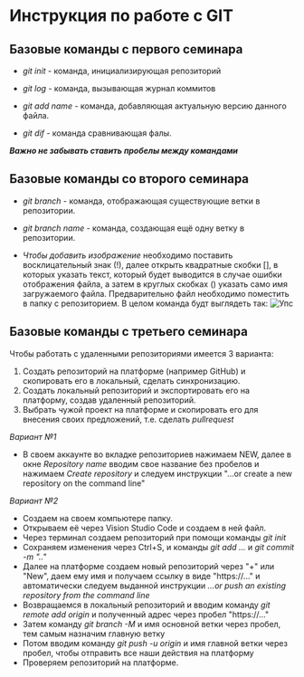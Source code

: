# Инструкция по работе с GIT

## Базовые команды с первого семинара

* *git init* - команда, инициализирующая репозиторий

* *git log* - команда, вызывающая журнал коммитов

* *git add name* - команда, добавляющая актуальную версию данного файла.

* *git dif* - команда сравнивающая фалы.

*__Важно не забывать ставить пробелы между командами__*

## Базовые команды со второго семинара

* *git branch* - команда, отображающая существующие ветки в репозитории.

* *git branch name* - команда, создающая ещё одну ветку в репозитории.

* *Чтобы добавить изображение* необходимо поставить восклицательный знак (!), далее открыть квадратные скобки [], в которых указать текст, который будет выводится в случае ошибки отображения файла, а затем в круглых скобках () указать само имя загружаемого файла. Предварительно файл необходимо поместить в папку с репозиторием. В целом команда будт выглядеть так: ![Упс](Ups.jpg)


## Базовые команды с третьего семинара

Чтобы работать с удаленными репозиториями имеется 3 варианта:

1. Создать репозиторий на платформе (например GitHub) и скопировать его в локальный, сделать синхронизацию.
2. Создать локальный репозиторий и экспортировать его на платформу, создав удаленный репозиторий.
3. Выбрать чужой проект на платформе и скопировать его для внесения своих предложений, т.е. сделать *pullrequest*

*_Вариант №1_*

* В своем аккаунте во вкладке репозиториев нажимаем NEW, далее в окне *Repository name* вводим свое название без пробелов и нажимаем *Create repository* и следуем инструкции "…or create a new repository on the command line"

*_Вариант №2_*

* Создаем на своем компьютере папку.
* Открываем её через Vision Studio Code и создаем в ней файл.
* Через терминал создаем репозиторий при помощи команды *git init*
* Сохраняем изменения через Ctrl+S, и команды *git add ...* и *git commit -m ".."*
* Далее на платформе создаем новый репозиторий через "+" или "New", даем ему имя и получаем ссылку в виде "https://..." и автоматически следуем выданной инструкции *…or push an existing repository from the command line*
* Возвращаемся в локальный репозиторий и вводим команду *git remote add origin* и полученный адрес через пробел "https://..."
* Затем команду *git branch -M* и имя основной ветки через пробел, тем самым назначим главную ветку
* Потом вводим команду *git push -u origin* и имя главной ветки через пробел, чтобы отправить все наши действия на платформу
* Проверяем репозиторий на платформе.
